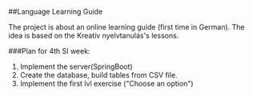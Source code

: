 ##Language Learning Guide

The project is about an online learning guide (first time in German). The idea is based on the Kreatív nyelvtanulás's lessons.

 

###Plan for 4th SI week:

1. Implement the server(SpringBoot)
2. Create the database, build tables from CSV file.
3. Implement the first lvl exercise ("Choose an option")